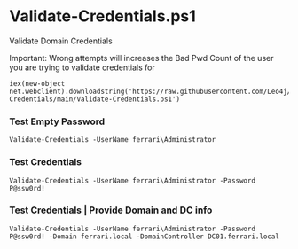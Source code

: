 # Validate-Credentials.ps1
Validate Domain Credentials

Important: Wrong attempts will increases the Bad Pwd Count of the user you are trying to validate credentials for

```
iex(new-object net.webclient).downloadstring('https://raw.githubusercontent.com/Leo4j/Validate-Credentials/main/Validate-Credentials.ps1')
```

### Test Empty Password
```
Validate-Credentials -UserName ferrari\Administrator
```

### Test Credentials
```
Validate-Credentials -UserName ferrari\Administrator -Password P@ssw0rd!
```

### Test Credentials | Provide Domain and DC info
```
Validate-Credentials -UserName ferrari\Administrator -Password P@ssw0rd! -Domain ferrari.local -DomainController DC01.ferrari.local
```
